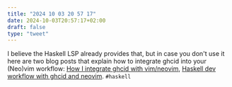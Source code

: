```yaml
---
title: "2024 10 03 20 57 17"
date: 2024-10-03T20:57:17+02:00
draft: false
type: "tweet"
---
```

I believe the Haskell LSP already provides that, but in case you don't use it here are two blog posts that explain how to integrate ghcid into your (Neo)vim workflow: [How I integrate ghcid with vim/neovim](https://ro-che.info/articles/2020-07-08-integrate-ghcid-vim), [Haskell dev workflow with ghcid and neovim](https://jeancharles.quillet.org/posts/2024-09-04-Haskell-dev-workflow-with-ghcid-and-neovim.html). `#haskell`
